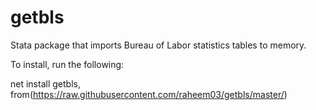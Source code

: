 # getbls

Stata package that imports Bureau of Labor statistics tables to memory.

To install, run the following:

net install getbls, from(https://raw.githubusercontent.com/raheem03/getbls/master/)
